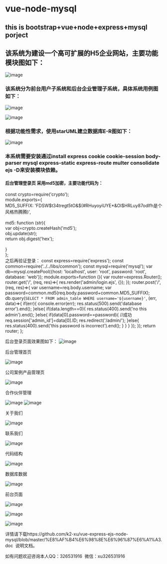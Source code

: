 # vue-node-mysql
## this is bootstrap+vue+node+express+mysql porject
## 该系统为建设一个高可扩展的H5企业网站，主要功能模块图如下：

![image](https://github.com/k2-xu/vue-express-ejs-node-mysql/blob/master/readme/mvc.png)

### 该系统分为前台用户子系统和后台企业管理子系统，具体系统用例图如下：

![image](https://github.com/k2-xu/vue-express-ejs-node-mysql/blob/master/readme/usecase01.png)

![image](https://github.com/k2-xu/vue-express-ejs-node-mysql/blob/master/readme/usecase.png)

### 根据功能性需求，使用starUML建立数据库E-R图如下：

![image](https://github.com/k2-xu/vue-express-ejs-node-mysql/blob/master/readme/dataer.png)

### 本系统需要安装通过install express cookie cookie-session body-parser  mysql express-static express-route multer consolidate ejs -D来安装模块依赖。

#### 后台管理登录页 采用md5加密，主要功能代码为：<br>
const crypto=require('crypto');<br>
module.exports={<br>
  MD5_SUFFIX: 'FDSW$t34tregt5tO&$(#RHuyoyiUYE*&OI$HRLuy87odlfh是个风格热腾腾)',<br>  
  md5: function (str){<br>
    var obj=crypto.createHash('md5');<br>
    obj.update(str);<br> 
    return obj.digest('hex');<br>  
  }<br> 
};<br>
之后再验证登录：
const express=require('express');
const common=require('../../libs/common');
const mysql=require('mysql');
var db=mysql.createPool({host: 'localhost', user: 'root', password: 'root', database: 'web'});
module.exports=function (){
  var router=express.Router();
  router.get('/', (req, res)=>{
    res.render('admin/login.ejs', {});
  });
  router.post('/', (req, res)=>{
    var username=req.body.username;
    var password=common.md5(req.body.password+common.MD5_SUFFIX);
    db.query(`SELECT * FROM admin_table WHERE username='${username}'`, (err, data)=>{
      if(err){
        console.error(err);
        res.status(500).send('database error').end();
      }else{
        if(data.length==0){
          res.status(400).send('no this admin').end();
        }else{
          if(data[0].password==password){
            //成功
            req.session['admin_id']=data[0].ID;
            res.redirect('/admin/');
          }else{
            res.status(400).send('this password is incorrect').end();
          }
        }
      }
    });
  });
  return router;
};

后台登录页面效果图如下：
![image](https://github.com/k2-xu/vue-express-ejs-node-mysql/blob/master/readme/login01.png)

后台管理首页

![image](https://github.com/k2-xu/vue-express-ejs-node-mysql/blob/master/readme/02.png)

公司案例产品管理页

![image](https://github.com/k2-xu/vue-express-ejs-node-mysql/blob/master/readme/03.png)

合作伙伴管理

![image](https://github.com/k2-xu/vue-express-ejs-node-mysql/blob/master/readme/04.png)
![image](https://github.com/k2-xu/vue-express-ejs-node-mysql/blob/master/readme/04.1.png)

关于我们

![image](https://github.com/k2-xu/vue-express-ejs-node-mysql/blob/master/readme/05.png)

联系我们

![image](https://github.com/k2-xu/vue-express-ejs-node-mysql/blob/master/readme/06.png)



代码结构

![image](https://github.com/k2-xu/vue-express-ejs-node-mysql/blob/master/readme/jiegou.png)

数据库数据

![image](https://github.com/k2-xu/vue-express-ejs-node-mysql/blob/master/readme/shujuku.png)

前台页面

![image](https://github.com/k2-xu/vue-express-ejs-node-mysql/blob/master/readme/index.png)

![image](https://github.com/k2-xu/vue-express-ejs-node-mysql/blob/master/readme/news.png)

![image](https://github.com/k2-xu/vue-express-ejs-node-mysql/blob/master/readme/news2.png)

详情请下载https://github.com/k2-xu/vue-express-ejs-node-mysql/blob/master/%E8%AF%B4%E6%98%8E%E6%96%87%E6%A1%A3.doc  说明文档。

如有问题欢迎咨询本人QQ：326531916  微信：xu326531916


